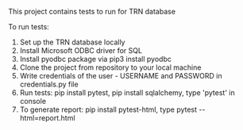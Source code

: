 This project contains tests to run for TRN database

To run tests: 
1. Set up the TRN database locally
2. Install Microsoft ODBC driver for SQL
3. Install pyodbc package via pip3 install pyodbc
4. Clone the project from repository to your local machine
5. Write credentials of the user - USERNAME and PASSWORD in credentials.py file
6. Run tests: pip install pytest, pip install sqlalchemy, type 'pytest' in console
7. To generate report: pip install pytest-html, type pytest --html=report.html


